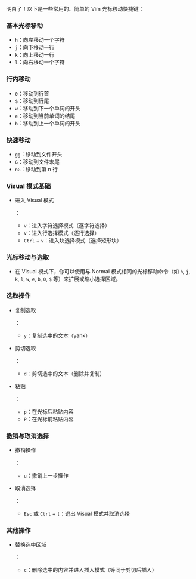 明白了！以下是一些常用的、简单的 Vim 光标移动快捷键：

### 基本光标移动
- `h`：向左移动一个字符
- `j`：向下移动一行
- `k`：向上移动一行
- `l`：向右移动一个字符

### 行内移动
- `0`：移动到行首
- `$`：移动到行尾
- `w`：移动到下一个单词的开头
- `e`：移动到当前单词的结尾
- `b`：移动到上一个单词的开头

### 快速移动
- `gg`：移动到文件开头
- `G`：移动到文件末尾
- `nG`：移动到第 n 行



### Visual 模式基础

- 进入 Visual 模式

  ：

  - `v`：进入字符选择模式（逐字符选择）
  - `V`：进入行选择模式（逐行选择）
  - `Ctrl` + `v`：进入块选择模式（选择矩形块）

### 光标移动与选取

- 在 Visual 模式下，你可以使用与 Normal 模式相同的光标移动命令（如 `h`, `j`, `k`, `l`, `w`, `e`, `b`, `0`, `$` 等）来扩展或缩小选择区域。

### 选取操作

- 复制选取

  ：

  - `y`：复制选中的文本（yank）

- 剪切选取

  ：

  - `d`：剪切选中的文本（删除并复制）

- 粘贴

  ：

  - `p`：在光标后粘贴内容
  - `P`：在光标前粘贴内容

### 撤销与取消选择

- 撤销操作

  ：

  - `u`：撤销上一步操作

- 取消选择

  ：

  - `Esc` 或 `Ctrl` + `[`：退出 Visual 模式并取消选择

### 其他操作

- 替换选中区域

  ：

  - `c`：删除选中的内容并进入插入模式（等同于剪切后插入）

